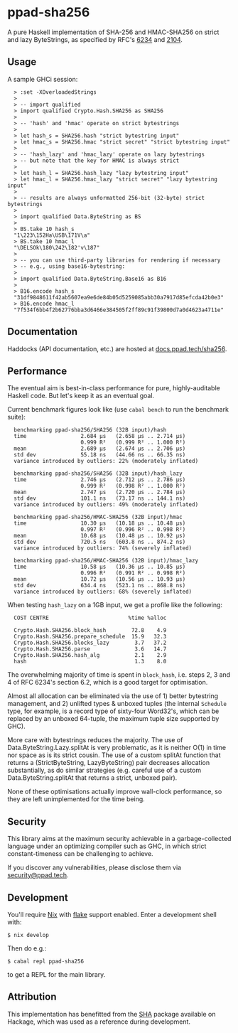 # ppad-sha256

A pure Haskell implementation of SHA-256 and HMAC-SHA256 on strict and
lazy ByteStrings, as specified by RFC's [6234][r6234] and [2104][r2104].

## Usage

A sample GHCi session:

```
  > :set -XOverloadedStrings
  >
  > -- import qualified
  > import qualified Crypto.Hash.SHA256 as SHA256
  >
  > -- 'hash' and 'hmac' operate on strict bytestrings
  >
  > let hash_s = SHA256.hash "strict bytestring input"
  > let hmac_s = SHA256.hmac "strict secret" "strict bytestring input"
  >
  > -- 'hash_lazy' and 'hmac_lazy' operate on lazy bytestrings
  > -- but note that the key for HMAC is always strict
  >
  > let hash_l = SHA256.hash_lazy "lazy bytestring input"
  > let hmac_l = SHA256.hmac_lazy "strict secret" "lazy bytestring input"
  >
  > -- results are always unformatted 256-bit (32-byte) strict bytestrings
  >
  > import qualified Data.ByteString as BS
  >
  > BS.take 10 hash_s
  "1\223\152Ha\USB\171V\a"
  > BS.take 10 hmac_l
  "\DELSOk\180\242\182'v\187"
  >
  > -- you can use third-party libraries for rendering if necessary
  > -- e.g., using base16-bytestring:
  >
  > import qualified Data.ByteString.Base16 as B16
  >
  > B16.encode hash_s
  "31df9848611f42ab5607ea9e6de84b05d5259085abb30a7917d85efcda42b0e3"
  > B16.encode hmac_l
  "7f534f6bb4f2b62776bba3d6466e384505f2ff89c91f39800d7a0d4623a4711e"
```

## Documentation

Haddocks (API documentation, etc.) are hosted at
[docs.ppad.tech/sha256][hadoc].

## Performance

The eventual aim is best-in-class performance for pure, highly-auditable
Haskell code. But let's keep it as an eventual goal.

Current benchmark figures look like (use `cabal bench` to run the
benchmark suite):

```
  benchmarking ppad-sha256/SHA256 (32B input)/hash
  time                 2.684 μs   (2.658 μs .. 2.714 μs)
                       0.999 R²   (0.999 R² .. 1.000 R²)
  mean                 2.689 μs   (2.674 μs .. 2.706 μs)
  std dev              55.18 ns   (44.66 ns .. 66.35 ns)
  variance introduced by outliers: 22% (moderately inflated)

  benchmarking ppad-sha256/SHA256 (32B input)/hash_lazy
  time                 2.746 μs   (2.712 μs .. 2.786 μs)
                       0.999 R²   (0.998 R² .. 1.000 R²)
  mean                 2.747 μs   (2.720 μs .. 2.784 μs)
  std dev              101.1 ns   (73.17 ns .. 144.1 ns)
  variance introduced by outliers: 49% (moderately inflated)

  benchmarking ppad-sha256/HMAC-SHA256 (32B input)/hmac
  time                 10.30 μs   (10.18 μs .. 10.48 μs)
                       0.997 R²   (0.996 R² .. 0.998 R²)
  mean                 10.68 μs   (10.48 μs .. 10.92 μs)
  std dev              720.5 ns   (603.8 ns .. 874.2 ns)
  variance introduced by outliers: 74% (severely inflated)

  benchmarking ppad-sha256/HMAC-SHA256 (32B input)/hmac_lazy
  time                 10.58 μs   (10.36 μs .. 10.85 μs)
                       0.996 R²   (0.991 R² .. 0.998 R²)
  mean                 10.72 μs   (10.56 μs .. 10.93 μs)
  std dev              634.4 ns   (523.1 ns .. 868.8 ns)
  variance introduced by outliers: 68% (severely inflated)
```

When testing `hash_lazy` on a 1GB input, we get a profile like the
following:

```
  COST CENTRE                         %time %alloc

  Crypto.Hash.SHA256.block_hash        72.8    4.9
  Crypto.Hash.SHA256.prepare_schedule  15.9   32.3
  Crypto.Hash.SHA256.blocks_lazy        3.7   37.2
  Crypto.Hash.SHA256.parse              3.6   14.7
  Crypto.Hash.SHA256.hash_alg           2.1    2.9
  hash                                  1.3    8.0
```

The overwhelming majority of time is spent in `block_hash`, i.e. steps
2, 3 and 4 of RFC 6234's section 6.2, which is a good target for
optimisation.

Almost all allocation can be eliminated via the use of 1) better
bytestring management, and 2) unlifted types & unboxed tuples (the
internal `Schedule` type, for example, is a record type of sixty-four
Word32's, which can be replaced by an unboxed 64-tuple, the maximum
tuple size supported by GHC).

More care with bytestrings reduces the majority. The use of
Data.ByteString.Lazy.splitAt is very problematic, as it is neither
O(1) in time nor space as is its strict cousin. The use of a custom
splitAt function that returns a (StrictByteString, LazyByteString) pair
decreases allocation substantially, as do similar strategies (e.g.
careful use of a custom Data.ByteString.splitAt that returns a strict,
unboxed pair).

None of these optimisations actually improve wall-clock performance, so
they are left unimplemented for the time being.

## Security

This library aims at the maximum security achievable in a
garbage-collected language under an optimizing compiler such as GHC, in
which strict constant-timeness can be challenging to achieve.

If you discover any vulnerabilities, please disclose them via
security@ppad.tech.

## Development

You'll require [Nix][nixos] with [flake][flake] support enabled. Enter a
development shell with:

```
$ nix develop
```

Then do e.g.:

```
$ cabal repl ppad-sha256
```

to get a REPL for the main library.

## Attribution

This implementation has benefitted from the [SHA][hacka] package
available on Hackage, which was used as a reference during development.

[nixos]: https://nixos.org/
[flake]: https://nixos.org/manual/nix/unstable/command-ref/new-cli/nix3-flake.html
[hadoc]: https://docs.ppad.tech/sha256
[hacka]: https://hackage.haskell.org/package/SHA
[r6234]: https://datatracker.ietf.org/doc/html/rfc6234
[r2104]: https://datatracker.ietf.org/doc/html/rfc2104
